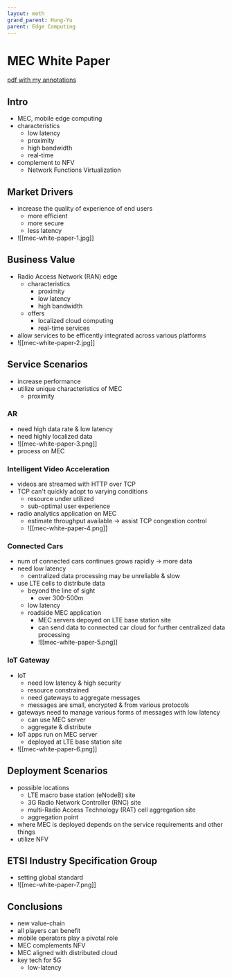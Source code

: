 ```yaml
---
layout: meth
grand_parent: Hung-Yu
parent: Edge Computing
---
```

# MEC White Paper

[pdf with my annotations](etsi_wp11_mec_a_key_technology_towards_5g.pdf)

## Intro
- MEC, mobile edge computing
- characteristics
	- low latency
	- proximity
	- high bandwidth
	- real-time
- complement to NFV
	- Network Functions Virtualization

## Market Drivers

- increase the quality of experience of end users
	- more efficient
	- more secure
	- less latency
- ![[mec-white-paper-1.jpg]]

## Business Value

- Radio Access Network (RAN) edge
	- characteristics
		- proximity
		- low latency
		- high bandwidth
	- offers
		- localized cloud computing
		- real-time services
- allow services to be efficently integrated across various platforms
- ![[mec-white-paper-2.jpg]]

## Service Scenarios

- increase performance
- utilize unique characteristics of MEC
	- proximity

### AR

- need high data rate & low latency
- need highly localized data
- ![[mec-white-paper-3.png]]
- process on MEC

### Intelligent Video Acceleration

- videos are streamed with HTTP over TCP
- TCP can't quickly adopt to varying conditions
	- resource under utilized
	- sub-optimal user experience
- radio analytics application on MEC
	- estimate throughput available -> assist TCP congestion control
	- ![[mec-white-paper-4.png]]

### Connected Cars

- num of connected cars continues grows rapidly -> more data
- need low latency
	- centralized data processing may be unreliable & slow
- use LTE cells to distribute data
	- beyond the line of sight
		- over 300-500m
	- low latency
	- roadside MEC application
		- MEC servers depoyed on LTE base station site
		- can send data to connected car cloud for further centralized data processing
		- ![[mec-white-paper-5.png]]

### IoT Gateway

- IoT
	- need low latency & high security
	- resource constrained
	- need gateways to aggregate messages
	- messages are small, encrypted & from various protocols
- gateways need to manage various forms of messages with low latency
	- can use MEC server
	- aggregate & distribute
- IoT apps run on MEC server
	- deployed at LTE base station site
- ![[mec-white-paper-6.png]]

## Deployment Scenarios

- possible locations
	- LTE macro base station (eNodeB) site
	- 3G Radio Network Controller (RNC) site
	- multi-Radio Access Technology (RAT) cell aggregation site
	- aggregation point
- where MEC is deployed depends on the service requirements and other things
- utilize NFV

## ETSI Industry Specification Group

- setting global standard
- ![[mec-white-paper-7.png]]

## Conclusions

- new value-chain
- all players can benefit
- mobile operators play a pivotal role
- MEC complements NFV
- MEC aligned with distributed cloud
- key tech for 5G
	- low-latency